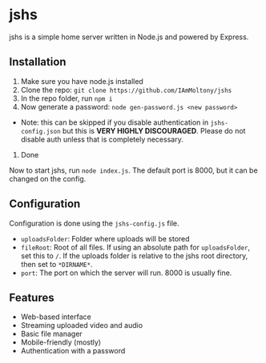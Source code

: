 
# jshs

jshs is a simple home server written in Node.js and powered by Express.

## Installation

1. Make sure you have node.js installed
1. Clone the repo: `git clone https://github.com/IAmMoltony/jshs`
1. In the repo folder, run `npm i`
1. Now generate a password: `node gen-password.js <new password>`
  - Note: this can be skipped if you disable authentication
    in `jshs-config.json` but this is **VERY HIGHLY DISCOURAGED**.
    Please do not disable auth unless that is completely
    necessary.
1. Done

Now to start jshs, run `node index.js`. The default port is
8000, but it can be changed on the config.

## Configuration

Configuration is done using the `jshs-config.js` file.

- `uploadsFolder`: Folder where uploads will be stored
- `fileRoot`: Root of all files. If using an absolute path for `uploadsFolder`,
  set this to `/`. If the uploads folder is relative to the jshs root directory,
  then set to `*DIRNAME*`.
- `port`: The port on which the server will run. 8000 is usually fine.

## Features

- Web-based interface
- Streaming uploaded video and audio
- Basic file manager
- Mobile-friendly (mostly)
- Authentication with a password
